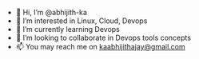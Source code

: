 - 👋 Hi, I’m @abhijith-ka
- 👀 I’m interested in Linux, Cloud, Devops
- 🌱 I’m currently learning Devops
- 💞️ I’m looking to collaborate in Devops tools concepts
- 📫 You may reach me on kaabhijithajay@gmail.com

<!---
abhijith-ka/abhijith-ka is a ✨ special ✨ repository because its `README.md` (this file) appears on your GitHub profile.
You can click the Preview link to take a look at your changes.
--->
